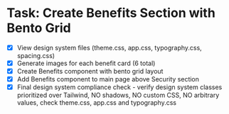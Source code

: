# Task: Create Benefits Section with Bento Grid

- [x] View design system files (theme.css, app.css, typography.css, spacing.css)
- [x] Generate images for each benefit card (6 total)
- [x] Create Benefits component with bento grid layout
- [x] Add Benefits component to main page above Security section
- [x] Final design system compliance check - verify design system classes prioritized over Tailwind, NO shadows, NO custom CSS, NO arbitrary values, check theme.css, app.css and typography.css
